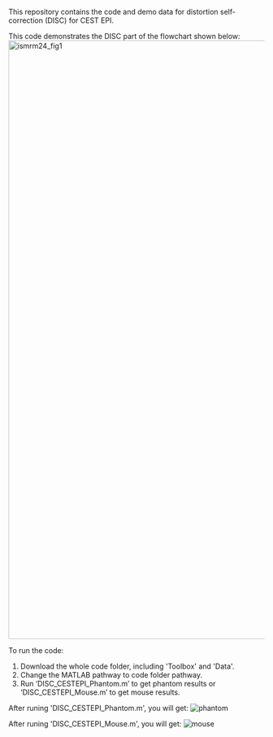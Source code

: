 This repository contains the code and demo data for distortion self-correction (DISC) for CEST EPI.

This code demonstrates the DISC part of the flowchart shown below:
<img width="1176" alt="ismrm24_fig1" src="https://github.com/user-attachments/assets/0c4c2f91-8028-459e-a6aa-1fba035265f7" />

To run the code:
1. Download the whole code folder, including 'Toolbox' and 'Data'.
2. Change the MATLAB pathway to code folder pathway.
3. Run ‘DISC_CESTEPI_Phantom.m’ to get phantom results or ‘DISC_CESTEPI_Mouse.m’ to get mouse results.

After runing 'DISC_CESTEPI_Phantom.m', you will get: 
![phantom](https://github.com/user-attachments/assets/d54c4873-1932-4037-8361-832bea36a8ab)

After runing 'DISC_CESTEPI_Mouse.m', you will get: 
![mouse](https://github.com/user-attachments/assets/e90c8947-e566-484c-8c85-04aa83852675)



